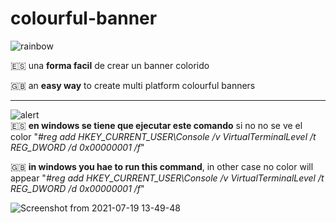 # colourful-banner

![rainbow](https://web.archive.org/web/20091020072437/http://hk.geocities.com/meelin292002/ani_line_star2_rainbow.gif)

🇪🇸 una **forma facil** de crear un banner colorido

🇬🇧 an **easy way** to create multi platform colourful banners

--------
![alert](https://web.archive.org/web/20091027183146/http://geocities.com/dancearea/yellowalert.gif)
<br>
🇪🇸 **en windows se tiene que ejecutar este comando** si no no se ve el color "_#reg add HKEY_CURRENT_USER\Console /v VirtualTerminalLevel /t REG_DWORD /d 0x00000001 /f_"

🇬🇧 **in windows you hae to run this command**, in other case no color will appear "_#reg add HKEY_CURRENT_USER\Console /v VirtualTerminalLevel /t REG_DWORD /d 0x00000001 /f_"


![Screenshot from 2021-07-19 13-49-48](https://user-images.githubusercontent.com/87647482/126155757-c2f9677f-3f00-4d3c-992e-66e3939297ba.png)

